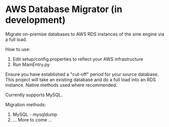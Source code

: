 # AWS Database Migrator (in development)
Migrate on-premise databases to AWS RDS instances of the sme engine via a full load. 

How to use:
1) Edit setup/config.properties to reflect your AWS infrastructure
2) Run MainEntry.py

Ensure you have established a "cut-off" period for your source database. This project will take an existing database and do a full load into an RDS instance. Native methods used where recommended.

Currently supports MySQL.

Migration methods:
1) MySQL - mysqldump
2) ... More to come ... 
